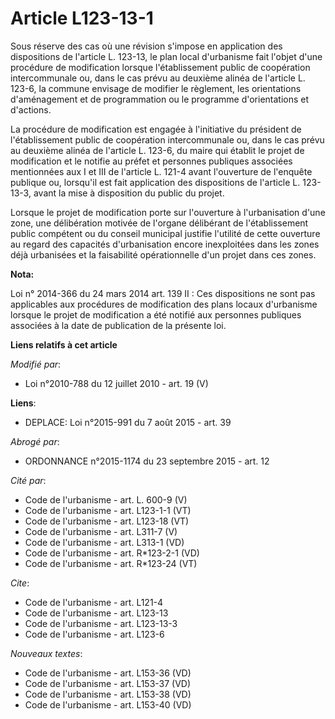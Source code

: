 # Article L123-13-1

Sous réserve des cas où une révision s'impose en application des dispositions de l'article L. 123-13, le plan local
d'urbanisme fait l'objet d'une procédure de modification lorsque l'établissement public de coopération intercommunale ou,
dans le cas prévu au deuxième alinéa de l'article L. 123-6, la commune envisage de modifier le règlement, les orientations
d'aménagement et de programmation ou le programme d'orientations et d'actions. 

La procédure de modification est engagée à l'initiative du président de l'établissement public de coopération intercommunale
ou, dans le cas prévu au deuxième alinéa de l'article L. 123-6, du maire qui établit le projet de modification et le notifie
au préfet et personnes publiques associées mentionnées aux I et III de l'article L. 121-4 avant l'ouverture de l'enquête
publique ou, lorsqu'il est fait application des dispositions de l'article L. 123-13-3, avant la mise à disposition du public
du projet. 

Lorsque le projet de modification porte sur l'ouverture à l'urbanisation d'une zone, une délibération motivée de l'organe
délibérant de l'établissement public compétent ou du conseil municipal justifie l'utilité de cette ouverture au regard des
capacités d'urbanisation encore inexploitées dans les zones déjà urbanisées et la faisabilité opérationnelle d'un projet dans
ces zones.

**Nota:**

Loi n° 2014-366 du 24 mars 2014 art. 139 II : Ces dispositions ne sont pas applicables aux procédures de modification des
plans locaux d'urbanisme lorsque le projet de modification a été notifié aux personnes publiques associées à la date de
publication de la présente loi.

**Liens relatifs à cet article**

_Modifié par_:

  - Loi n°2010-788 du 12 juillet 2010 - art. 19 (V)

**Liens**:

  - DEPLACE: Loi n°2015-991 du 7 août 2015 - art. 39

_Abrogé par_:

  - ORDONNANCE n°2015-1174 du 23 septembre 2015 - art. 12

_Cité par_:

  - Code de l'urbanisme - art. L. 600-9 (V)
  - Code de l'urbanisme - art. L123-1-1 (VT)
  - Code de l'urbanisme - art. L123-18 (VT)
  - Code de l'urbanisme - art. L311-7 (V)
  - Code de l'urbanisme - art. L313-1 (VD)
  - Code de l'urbanisme - art. R*123-2-1 (VD)
  - Code de l'urbanisme - art. R*123-24 (VT)

_Cite_:

  - Code de l'urbanisme - art. L121-4
  - Code de l'urbanisme - art. L123-13
  - Code de l'urbanisme - art. L123-13-3
  - Code de l'urbanisme - art. L123-6

_Nouveaux textes_:

  - Code de l'urbanisme - art. L153-36 (VD)
  - Code de l'urbanisme - art. L153-37 (VD)
  - Code de l'urbanisme - art. L153-38 (VD)
  - Code de l'urbanisme - art. L153-40 (VD)
